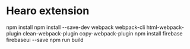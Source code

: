 # Hearo extension

npm install
npm install --save-dev webpack webpack-cli html-webpack-plugin clean-webpack-plugin copy-webpack-plugin
npm install firebase firebaseui --save
npm run build
